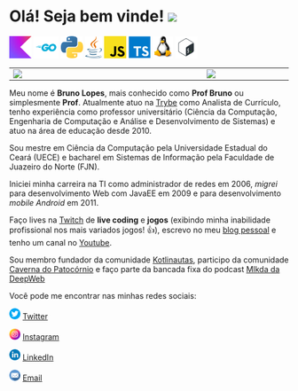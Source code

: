 # Olá! Seja bem vinde! <img src="https://github.com/leticiadasilva/leticiadasilva/blob/main/images/Hi.gif" width="30px">

<code><img height="40" alt="Kotlin" src="https://raw.githubusercontent.com/brunolopesjn/brunolopesjn/main/img/kotlin.jpg"></code>
<code><img height="40" alt="Go" src="https://raw.githubusercontent.com/brunolopesjn/brunolopesjn/main/img/golang.png"></code>
<code><img height="40" alt="Python" src="https://raw.githubusercontent.com/brunolopesjn/brunolopesjn/main/img/python.png"></code>
<code><img height="40" alt="Java" src="https://raw.githubusercontent.com/brunolopesjn/brunolopesjn/main/img/java.png"></code>
<code><img height="40" alt="JavaScript" src="https://raw.githubusercontent.com/brunolopesjn/brunolopesjn/main/img/javascript.png"></code>
<code><img height="40" alt="TypeScript" src="https://raw.githubusercontent.com/brunolopesjn/brunolopesjn/main/img/typescript.png"></code>
<code><img height="40" alt="GNU/Linux" src="https://raw.githubusercontent.com/brunolopesjn/brunolopesjn/main/img/linux-logo.png"></code>
<code><img height="40" alt="ZSH" src="https://raw.githubusercontent.com/brunolopesjn/brunolopesjn/main/img/shell.png"></code>

<center>
  <table>
    <tr>
        <td><img width="335px" align="left" src="https://github-readme-stats.vercel.app/api/top-langs/?username=profbrunolopes&hide=html&layout=compact&theme=swift" /></td>
        <td><img width="400px" align="left" src="https://github-readme-stats.vercel.app/api?username=profbrunolopes&theme=swift"/></td>
    </tr>   
  </table>
</center> 


Meu nome é **Bruno Lopes**, mais conhecido como **Prof Bruno** ou simplesmente **Prof**. Atualmente atuo na [Trybe](https://betrybe.com) como Analista de Currículo, tenho experiência como professor universitário (Ciência da Computação, Engenharia de Computação e Análise e Desenvolvimento de Sistemas) e atuo na área de educação desde 2010.

Sou mestre em Ciência da Computação pela Universidade Estadual do Ceará (UECE) e bacharel em Sistemas de Informação pela Faculdade de Juazeiro do Norte (FJN).

Iniciei minha carreira na TI como administrador de redes em 2006, _migrei_ para desenvolvimento Web com JavaEE em 2009 e para desenvolvimento _mobile Android_ em 2011.

Faço lives na [Twitch](https://twitch.tv/profbrunolopes) de **live coding** e **jogos** (exibindo minha inabilidade profissional nos mais variados jogos! 👍), escrevo no meu [blog pessoal](https://profbrunolopes.dev.br) e tenho um canal no [Youtube](https://youtube.com/brunolopesjn).

Sou membro fundador da comunidade [Kotlinautas](https://kotlinautas.dev), participo da comunidade [Caverna do Patocórnio](https://caverna.live/) e faço parte da bancada fixa do podcast [Mlkda da DeepWeb](https://anchor.fm/mlkda-da-deepweb)

Você pode me encontrar nas minhas redes sociais:

<a href="https://twitter.com/profbrunolopes"><img src="https://raw.githubusercontent.com/brunolopesjn/brunolopesjn/main/img/twitter.png" width="20"></img></a> [Twitter](https://twitter.com/profbrunolopes)

<a href="https://www.instagram.com/profbrunolopes/"><img src="https://raw.githubusercontent.com/brunolopesjn/brunolopesjn/main/img/instagram.png" width="20"></img></a> [Instagram](https://www.instagram.com/brunolopesjn)

<a href="https://www.linkedin.com/in/profbrunolopes"><img src="https://raw.githubusercontent.com/brunolopesjn/brunolopesjn/main/img/linkedin.png" width="20"></img></a> [LinkedIn](https://www.linkedin.com/in/profbrunolopes)

<a href="mailto:contato@profbrunolopes.dev.br"><img src="https://raw.githubusercontent.com/brunolopesjn/brunolopesjn/main/img/email.png" width="20"></img></a> [Email](mailto:contato@profbrunolopes.dev.br)
